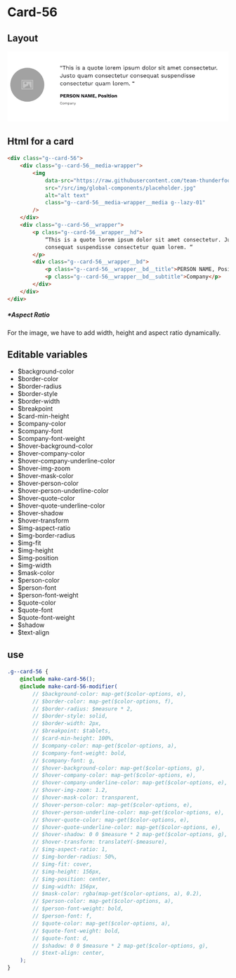 # Card-56

## Layout

![alt text][card-56]

[card-56]: /src/img/global-components/card/card-56.jpg

## Html for a card

```html
<div class="g--card-56">
    <div class="g--card-56__media-wrapper">
        <img
            data-src="https://raw.githubusercontent.com/team-thunderfoot/ui/main/src/img/global-components/rounded-img-placeholder.png"
            src="/src/img/global-components/placeholder.jpg"
            alt="alt text"
            class="g--card-56__media-wrapper__media g--lazy-01"
        />
    </div>
    <div class="g--card-56__wrapper">
        <p class="g--card-56__wrapper__hd">
            “This is a quote lorem ipsum dolor sit amet consectetur. Justo quam consectetur
            consequat suspendisse consectetur quam lorem. “
        </p>
        <div class="g--card-56__wrapper__bd">
            <p class="g--card-56__wrapper__bd__title">PERSON NAME, Position</p>
            <p class="g--card-56__wrapper__bd__subtitle">Company</p>
        </div>
    </div>
</div>
```

##### \*Aspect Ratio

For the image, we have to add width, height and aspect ratio dynamically.

## Editable variables

-   $background-color
-   $border-color
-   $border-radius
-   $border-style
-   $border-width
-   $breakpoint
-   $card-min-height
-   $company-color
-   $company-font
-   $company-font-weight
-   $hover-background-color
-   $hover-company-color
-   $hover-company-underline-color
-   $hover-img-zoom
-   $hover-mask-color
-   $hover-person-color
-   $hover-person-underline-color
-   $hover-quote-color
-   $hover-quote-underline-color
-   $hover-shadow
-   $hover-transform
-   $img-aspect-ratio
-   $img-border-radius
-   $img-fit
-   $img-height
-   $img-position
-   $img-width
-   $mask-color
-   $person-color
-   $person-font
-   $person-font-weight
-   $quote-color
-   $quote-font
-   $quote-font-weight
-   $shadow
-   $text-align

## use

```scss
.g--card-56 {
    @include make-card-56();
    @include make-card-56-modifier(
        // $background-color: map-get($color-options, e),
        // $border-color: map-get($color-options, f),
        // $border-radius: $measure * 2,
        // $border-style: solid,
        // $border-width: 2px,
        // $breakpoint: $tablets,
        // $card-min-height: 100%,
        // $company-color: map-get($color-options, a),
        // $company-font-weight: bold,
        // $company-font: g,
        // $hover-background-color: map-get($color-options, g),
        // $hover-company-color: map-get($color-options, e),
        // $hover-company-underline-color: map-get($color-options, e),
        // $hover-img-zoom: 1.2,
        // $hover-mask-color: transparent,
        // $hover-person-color: map-get($color-options, e),
        // $hover-person-underline-color: map-get($color-options, e),
        // $hover-quote-color: map-get($color-options, e),
        // $hover-quote-underline-color: map-get($color-options, e),
        // $hover-shadow: 0 0 $measure * 2 map-get($color-options, g),
        // $hover-transform: translateY(-$measure),
        // $img-aspect-ratio: 1,
        // $img-border-radius: 50%,
        // $img-fit: cover,
        // $img-height: 156px,
        // $img-position: center,
        // $img-width: 156px,
        // $mask-color: rgba(map-get($color-options, a), 0.2),
        // $person-color: map-get($color-options, a),
        // $person-font-weight: bold,
        // $person-font: f,
        // $quote-color: map-get($color-options, a),
        // $quote-font-weight: bold,
        // $quote-font: d,
        // $shadow: 0 0 $measure * 2 map-get($color-options, g),
        // $text-align: center,
    );
}
```
